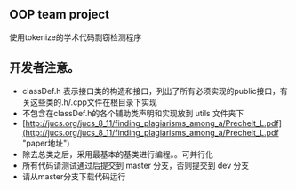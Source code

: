 ## OOP team project 

使用tokenize的学术代码剽窃检测程序

开发者注意。
----------------------------------------

+ classDef.h 表示接口类的构造和接口，列出了所有必须实现的public接口，有关这些类的.h/.cpp文件在根目录下实现
+ 不包含在classDef.h的各个辅助类声明和实现放到 utils 文件夹下
+ [http://jucs.org/jucs_8_11/finding_plagiarisms_among_a/Prechelt_L.pdf](http://jucs.org/jucs_8_11/finding_plagiarisms_among_a/Prechelt_L.pdf "paper地址")
+ 除去总类之后，采用最基本的基类进行编程。。可并行化
+ 所有代码请测试通过后提交到 master 分支，否则提交到 dev 分支
+ 请从master分支下载代码运行